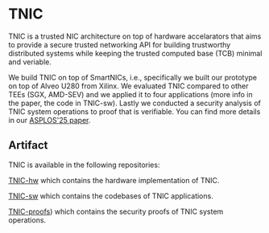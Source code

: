 # TNIC

TNIC is a trusted NIC architecture on top of hardware accelarators that aims to provide a secure trusted networking API for building trustworthy distributed systems while keeping the trusted computed base (TCB) minimal and veriable.

We build TNIC on top of SmartNICs, i.e., specifically we built our prototype on top of Alveo U280 from Xilinx. We evaluated TNIC compared to other TEEs (SGX, AMD-SEV) and we applied it to four applications (more info in the paper, the code in TNIC-sw). Lastly we conducted a security analysis of TNIC system operations to proof that is verifiable.
You can find more details in our [ASPLOS'25 paper](TBA).


## Artifact

TNIC is available in the following repositories:

[TNIC-hw](https://github.com/TUM-DSE/TNIC-hw.git) which contains the hardware implementation of TNIC.

[TNIC-sw](https://github.com/TUM-DSE/TNIC-sw.git) which contains the codebases of TNIC applications.

[TNIC-proofs](https://github.com/TUM-DSE/TNIC-sw.git)) which contains the security proofs of TNIC system operations.
